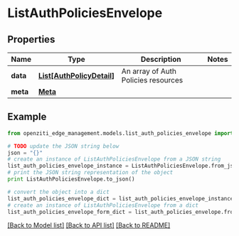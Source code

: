 # ListAuthPoliciesEnvelope


## Properties
Name | Type | Description | Notes
------------ | ------------- | ------------- | -------------
**data** | [**List[AuthPolicyDetail]**](AuthPolicyDetail.md) | An array of Auth Policies resources | 
**meta** | [**Meta**](Meta.md) |  | 

## Example

```python
from openziti_edge_management.models.list_auth_policies_envelope import ListAuthPoliciesEnvelope

# TODO update the JSON string below
json = "{}"
# create an instance of ListAuthPoliciesEnvelope from a JSON string
list_auth_policies_envelope_instance = ListAuthPoliciesEnvelope.from_json(json)
# print the JSON string representation of the object
print ListAuthPoliciesEnvelope.to_json()

# convert the object into a dict
list_auth_policies_envelope_dict = list_auth_policies_envelope_instance.to_dict()
# create an instance of ListAuthPoliciesEnvelope from a dict
list_auth_policies_envelope_form_dict = list_auth_policies_envelope.from_dict(list_auth_policies_envelope_dict)
```
[[Back to Model list]](../README.md#documentation-for-models) [[Back to API list]](../README.md#documentation-for-api-endpoints) [[Back to README]](../README.md)


